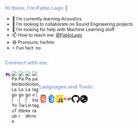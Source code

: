 ### Hi there, I'm Pablo Lago 👋

<!--
**L4g0/L4g0** is a ✨ _special_ ✨ repository because its `README.md` (this file) appears on your GitHub profile.

Here are some ideas to get you started:

- 🔭 I’m currently working on ...
- 🌱 I’m currently learning 
- 👯 I’m looking to collaborate on ...
- 🤔 I’m looking for help with ...
- 💬 Ask me about ...
- 📫 How to reach me: [@PabIoLago](https://twitter.com/PabIoLago)
- 😄 Pronouns: he/him
- ⚡ Fun fact: ...

-->

- 🌱 I’m currently learning Acoustics
- 👯 I’m looking to collaborate on Sound Engineering projects
- 🤔 I’m looking for help with Machine Learning stuff
- 📫 How to reach me: [@PabIoLago](https://twitter.com/PabIoLago)
- 😄 Pronouns: he/him
- ⚡ Fun fact: no


### Connect with me:

[<img align="left" alt="pablolago.es" width="22px" src="https://raw.githubusercontent.com/L4g0/L4g0.github.io/master/assets/images/favicon/apple-touch-icon-60x60.png" />][website]
[<img align="left" alt="PabloLago | YouTube" width="22px" src="https://cdn.jsdelivr.net/npm/simple-icons@v3/icons/youtube.svg" />][youtube]
[<img align="left" alt="PabIoLago | Twitter" width="22px" src="https://cdn.jsdelivr.net/npm/simple-icons@v3/icons/twitter.svg" />][twitter]
[<img align="left" alt="PabIoLago | LinkedIn" width="22px" src="https://cdn.jsdelivr.net/npm/simple-icons@v3/icons/linkedin.svg" />][linkedin]
[<img align="left" alt="pabiolago | Instagram" width="22px" src="https://cdn.jsdelivr.net/npm/simple-icons@v3/icons/instagram.svg" />][instagram]


<br />

### Languages and Tools:

<img align="left" alt="HTML5" width="26px" src="https://raw.githubusercontent.com/github/explore/80688e429a7d4ef2fca1e82350fe8e3517d3494d/topics/html/html.png" />
<img align="left" alt="CSS3" width="26px" src="https://raw.githubusercontent.com/github/explore/80688e429a7d4ef2fca1e82350fe8e3517d3494d/topics/css/css.png" />
<img align="left" alt="JavaScript" width="26px" src="https://raw.githubusercontent.com/github/explore/80688e429a7d4ef2fca1e82350fe8e3517d3494d/topics/javascript/javascript.png" />
<img align="left" alt="Git" width="26px" src="https://raw.githubusercontent.com/github/explore/80688e429a7d4ef2fca1e82350fe8e3517d3494d/topics/git/git.png" />
<img align="left" alt="GitHub" width="26px" src="https://raw.githubusercontent.com/github/explore/78df643247d429f6cc873026c0622819ad797942/topics/github/github.png" />
<img align="left" alt="Terminal" width="26px" src="https://raw.githubusercontent.com/github/explore/80688e429a7d4ef2fca1e82350fe8e3517d3494d/topics/terminal/terminal.png" />


<style>h3 {color: #92a8d1;}</style>






[website]: https://pablolago.es
[twitter]: https://twitter.com/PabIoLago
[youtube]: https://youtube.com/c/PabloLago
[instagram]: https://instagram.com/pabiolago
[linkedin]: https://linkedin.com/in/pabiolago
